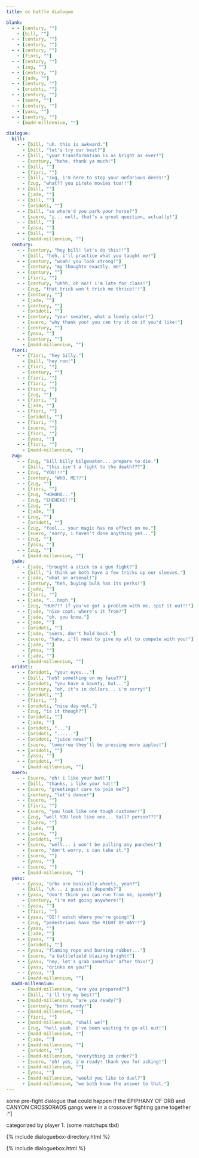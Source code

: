 ```yaml
---
title: oc battle dialogue

blank:
  - - [century, ""]
    - [bill, ""]
  - - [century, ""]
    - [century, ""]
  - - [century, ""]
    - [fiori, ""]
  - - [century, ""]
    - [zug, ""]
  - - [century, ""]
    - [jade, ""]
  - - [century, ""]
    - [oridoti, ""]
  - - [century, ""]
    - [suero, ""]
  - - [century, ""]
    - [yasu, ""]
  - - [century, ""]
    - [madd-millennium, ""]

dialogue:
  bill:
    - - [bill, "uh. this is awkward."]
      - [bill, "let's try our best?"]
    - - [bill, "your transformation is as bright as ever!"]
      - [century, "hehe, thank ya much!"]
    - - [bill, ""]
      - [fiori, ""]
    - - [bill, "zug, i'm here to stop your nefarious deeds!"]
      - [zug, "what?? you pirate movies too!!"]
    - - [bill, ""]
      - [jade, ""]
    - - [bill, ""]
      - [oridoti, ""]
    - - [bill, "so where'd you park your horse?"]
      - [suero, "i... well, that's a great question, actually!"]
    - - [bill, ""]
      - [yasu, ""]
    - - [bill, ""]
      - [madd-millennium, ""]
  century:
    - - [century, "hey bill! let's do this!!"]
      - [bill, "heh, i'll practice what you taught me!"]
    - - [century, "woah! you look strong!"]
      - [century, "my thoughts exactly, me!"]
    - - [century, ""]
      - [fiori, ""]
    - - [century, "uhhh, oh no!! i'm late for class!"]
      - [zug, "that trick won't trick me thrice!!!"]
    - - [century, ""]
      - [jade, ""]
    - - [century, ""]
      - [oridoti, ""]
    - - [century, "your sweater, what a lovely color!"]
      - [suero, "why thank you! you can try it on if you'd like!"]
    - - [century, ""]
      - [yasu, ""]
    - - [century, ""]
      - [madd-millennium, ""]
  fiori:
    - - [fiori, "hey billy."]
      - [bill, "hey ron!"]
    - - [fiori, ""]
      - [century, ""]
    - - [fiori, ""]
      - [fiori, ""]
    - - [fiori, ""]
      - [zug, ""]
    - - [fiori, ""]
      - [jade, ""]
    - - [fiori, ""]
      - [oridoti, ""]
    - - [fiori, ""]
      - [suero, ""]
    - - [fiori, ""]
      - [yasu, ""]
    - - [fiori, ""]
      - [madd-millennium, ""]
  zug:
    - - [zug, "bill billy bilgewater... prepare to die."]
      - [bill, "this isn't a fight to the death???"]
    - - [zug, "YOU!!!"]
      - [century, "WHO, ME??"]
    - - [zug, ""]
      - [fiori, ""]
    - - [zug, "HOHOHO..."]
      - [zug, "EHEHEHE!!"]
    - - [zug, ""]
      - [jade, ""]
    - - [zug, ""]
      - [oridoti, ""]
    - - [zug, "fool... your magic has no effect on me."]
      - [suero, "sorry, i haven't done anything yet..."]
    - - [zug, ""]
      - [yasu, ""]
    - - [zug, ""]
      - [madd-millennium, ""]
  jade:
    - - [jade, "brought a stick to a gun fight?"]
      - [bill, "i think we both have a few tricks up our sleeves."]
    - - [jade, "what an arsenal!"]
      - [century, "heh, buying bulk has its perks!"]
    - - [jade, ""]
      - [fiori, ""]
    - - [jade, "...hmph."]
      - [zug, "HUH??? if you've got a problem with me, spit it out!!"]
    - - [jade, "nice coat. where's it from?"]
      - [jade, "oh, you know."]
    - - [jade, ""]
      - [oridoti, ""]
    - - [jade, "suero, don't hold back."]
      - [suero, "haha, i'll need to give my all to compete with you!"]
    - - [jade, ""]
      - [yasu, ""]
    - - [jade, ""]
      - [madd-millennium, ""]
  oridoti:
    - - [oridoti, "your eyes..."]
      - [bill, "huh? something on my face??"]
    - - [oridoti, "you have a bounty, but..."]
      - [century, "oh, it's in dollars... i'm sorry!"]
    - - [oridoti, ""]
      - [fiori, ""]
    - - [oridoti, "nice day out."]
      - [zug, "is it though?"]
    - - [oridoti, ""]
      - [jade, ""]
    - - [oridoti, "..."]
      - [oridoti, "......"]
    - - [oridoti, "juice news?"]
      - [suero, "tomorrow they'll be pressing more apples!"]
    - - [oridoti, ""]
      - [yasu, ""]
    - - [oridoti, ""]
      - [madd-millennium, ""]
  suero:
    - - [suero, "oh! i like your bat!"]
      - [bill, "thanks, i like your hat!"]
    - - [suero, "greetings! care to join me?"]
      - [century, "let's dance!"]
    - - [suero, ""]
      - [fiori, ""]
    - - [suero, "you look like one tough customer!"]
      - [zug, "well YOU look like one... tall? person???"]
    - - [suero, ""]
      - [jade, ""]
    - - [suero, ""]
      - [oridoti, ""]
    - - [suero, "well... i won't be pulling any punches!"]
      - [suero, "don't worry, i can take it."]
    - - [suero, ""]
      - [yasu, ""]
    - - [suero, ""]
      - [madd-millennium, ""]
  yasu:
    - - [yasu, "orbs are basically wheels, yeah?"]
      - [bill, "uh... i guess it depends?"]
    - - [yasu, "don't think you can run from me, speedy!"]
      - [century, "i'm not going anywhere!"]
    - - [yasu, ""]
      - [fiori, ""]
    - - [yasu, "OI!! watch where you're going!"]
      - [zug, "pedestrians have the RIGHT OF WAY!!"]
    - - [yasu, ""]
      - [jade, ""]
    - - [yasu, ""]
      - [oridoti, ""]
    - - [yasu, "flaming rope and burning rubber..."]
      - [suero, "a battlefield blazing bright!"]
    - - [yasu, "hey, let's grab somethin' after this!"]
      - [yasu, "drinks on you?"]
    - - [yasu, ""]
      - [madd-millennium, ""]
  madd-millennium:
    - - [madd-millennium, "are you prepared?"]
      - [bill, "i'll try my best!"]
    - - [madd-millennium, "are you ready?"]
      - [century, "born ready!"]
    - - [madd-millennium, ""]
      - [fiori, ""]
    - - [madd-millennium, "shall we?"]
      - [zug, "hell yeah. i've been waiting to go all out!"]
    - - [madd-millennium, ""]
      - [jade, ""]
    - - [madd-millennium, ""]
      - [oridoti, ""]
    - - [madd-millennium, "everything in order?"]
      - [suero, "oh! yes, i'm ready! thank you for asking!"]
    - - [madd-millennium, ""]
      - [yasu, ""]
    - - [madd-millennium, "would you like to duel?"]
      - [madd-millennium, "we both know the answer to that."]
---
```


some pre-fight dialogue that could happen if the EPIPHANY OF ORB and CANYON CROSSORADS gangs were in a crossover fighting game together :^]

categorized by player 1. (some matchups tbd)

{% include dialoguebox-directory.html %}

{% include dialoguebox.html %}
